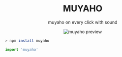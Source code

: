 <h1 align="center">MUYAHO</h1>
<p align="center">muyaho on every click with sound</p>

<p align="center">
  <img src="./img/muyaho.gif" alt="muyaho preview" />
</p>

```zsh
> npm install muyaho
```

```js
import 'muyaho'
```
